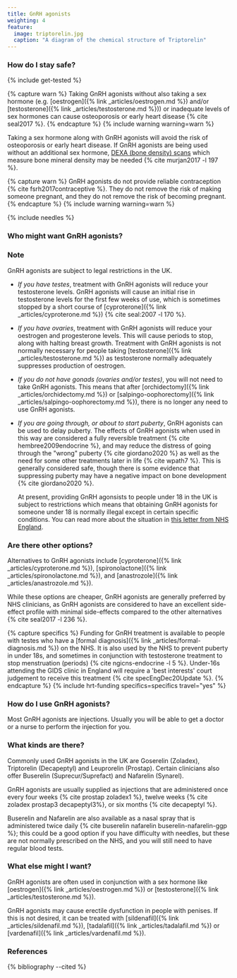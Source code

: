 ```yaml
---
title: GnRH agonists
weighting: 4
feature:
  image: triptorelin.jpg
  caption: "A diagram of the chemical structure of Triptorelin"
---
```


### How do I stay safe?
{% include get-tested %}

{% capture warn %}
Taking GnRH agonists without also taking a sex hormone (e.g.
[oestrogen]({% link _articles/oestrogen.md %}) and/or [testosterone]({% link _articles/testosterone.md %})) or inadequate levels of sex hormones can cause osteoporosis or early heart disease {% cite seal2017 %}. 
{% endcapture %}
{% include warning warning=warn %}

Taking a sex hormone along with GnRH agonists will avoid the risk of osteoporosis or early heart disease. If GnRH agonists are being used without an additional sex hormone, [DEXA (bone density) scans](https://www.nhs.uk/conditions/dexa-scan/) which measure bone mineral density may be needed {% cite murjan2017 -l 197 %}.

{% capture warn %}
GnRH agonists do not provide reliable contraception {% cite fsrh2017contraceptive %}. They do not remove the risk of making someone pregnant, and they do not remove the risk of becoming pregnant.
{% endcapture %}
{% include warning warning=warn %}

{% include needles %}

### Who might want GnRH agonists?
<section class="info">
<h3 id="note">Note</h3>
<p>GnRH agonists are subject to legal restrictions in the UK.</p>
</section>

- *If you have testes*, treatment with GnRH agonists will reduce your testosterone levels. GnRH agonists will cause an initial rise in testosterone levels for the first few weeks of use, which is sometimes stopped by a short course of [cyproterone]({% link _articles/cyproterone.md %}) {% cite seal:2007 -l 170 %}.

- *If you have ovaries*, treatment with GnRH agonists will reduce your oestrogen and progesterone levels. This will cause periods to stop, along with halting breast growth. Treatment with GnRH agonists is not normally necessary for people taking [testosterone]({% link _articles/testosterone.md %}) as testosterone normally adequately suppresses production of oestrogen.

- *If you do not have gonads (ovaries and/or testes)*, you will not need to take GnRH agonists. This means that after [orchidectomy]({% link _articles/orchidectomy.md %}) or [salpingo-oophorectomy]({% link _articles/salpingo-oophorectomy.md %}), there is no longer any need to use GnRH agonists.

- *If you are going through, or about to start puberty*, GnRH agonists can be used to delay puberty. The effects of GnRH agonists when used in this way are considered a fully reversible treatment {% cite hembree2009endocrine %}, and may reduce the distress of going through the "wrong" puberty {% cite giordano2020 %} as well as the need for some other treatments later in life {% cite wpath7 %}. This is generally considered safe, though there is some evidence that suppressing puberty may have a negative impact on bone development {% cite giordano2020 %}. 

  At present, providing GnRH agonsists to people under 18 in the UK is subject to restrictions which means that obtaining GnRH agonists for someone under 18 is normally illegal except in certain specific conditions. You can read more about the situation in [this letter from NHS England](https://www.ardengemcsu.nhs.uk/media/3979/nhs-england-letter-31052024.pdf).

### Are there other options?

Alternatives to GnRH agonists include [cyproterone]({% link _articles/cyproterone.md %}), [spironolactone]({% link _articles/spironolactone.md %}), and [anastrozole]({% link _articles/anastrozole.md %}). 

While these options are cheaper, GnRH agonists are generally preferred by NHS clinicians, as GnRH agonists are considered to have an excellent side-effect profile with minimal side-effects compared to the other alternatives {% cite seal2017 -l 236 %}.

{% capture specifics %}
Funding for GnRH treatment is available to people with testes who have a [formal diagnosis]({% link _articles/formal-diagnosis.md %}) on the NHS. It is also used by the NHS to prevent puberty in under 18s, and sometimes in conjunction with testosterone treatment to stop menstruation (periods) {% cite ngicns-endocrine -l 5 %}. Under-16s attending the GIDS clinic in England will require a 'best interests' court judgement to receive this treatment {% cite specEngDec20Update %}.
{% endcapture %}
{% include hrt-funding specifics=specifics travel="yes" %}

### How do I use GnRH agonists?

Most GnRH agonists are injections. Usually you will be able to get a doctor or a nurse to perform the injection for you.

### What kinds are there?

Commonly used GnRH agonists in the UK are Goserelin (Zoladex), Triptorelin (Decapeptyl) and Leuprorelin (Prostap). Certain clinicians also offer Buserelin (Suprecur/Suprefact) and Nafarelin (Synarel).

GnRH agonists are usually supplied as injections that are administered once every four weeks {% cite prostap zoladex1 %}, twelve weeks {% cite zoladex prostap3 decapeptyl3%}, or six months {% cite decapeptyl %}.

Buserelin and Nafarelin are also available as a nasal spray that is administered twice daily {% cite buserelin nafarelin buserelin-nafarelin-ggp %}; this could be a good option if you have difficulty with needles, but these are not normally prescribed on the NHS, and you will still need to have regular blood tests.

### What else might I want?

GnRH agonists are often used in conjunction with a sex hormone like [oestrogen]({% link _articles/oestrogen.md %}) or [testosterone]({% link _articles/testosterone.md %}).

GnRH agonists may cause erectile dysfunction in people with penises. If this is not desired, it can be treated with [sildenafil]({% link _articles/sildenafil.md %}), [tadalafil]({% link _articles/tadalafil.md %}) or [vardenafil]({% link _articles/vardenafil.md %}).

### References

{% bibliography --cited %}
